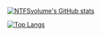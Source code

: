 [![NTFSvolume's GitHub stats](https://github-readme-stats.vercel.app/api?username=NTFSvolume&show_icons=true&rank_icon=github&theme=transparent&card_width=500&include_all_commits=true&show=reviews,discussions_answered,prs_merged_percentage)](https://github.com/NTFSvolume/NTFSvolume)

[![Top Langs](https://github-readme-stats.vercel.app/api/top-langs/?username=NTFSvolume&theme=transparent&card_width=500&layout=compact)](https://github.com/NTFSvolume/NTFSvolume)

